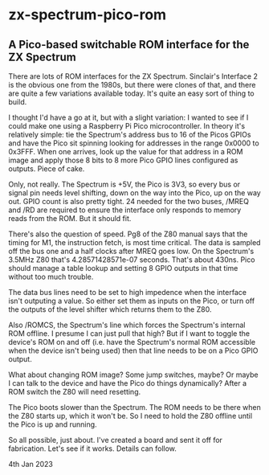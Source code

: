 # zx-spectrum-pico-rom

## A Pico-based switchable ROM interface for the ZX Spectrum

There are lots of ROM interfaces for the ZX Spectrum. Sinclair's
Interface 2 is the obvious one from the 1980s, but there were
clones of that, and there are quite a few variations available
today. It's quite an easy sort of thing to build.

I thought I'd have a go at it, but with a slight variation: I
wanted to see if I could make one using a Raspberry Pi Pico
microcontroller. In theory it's relatively simple: tie the Spectrum's
address bus to 16 of the Picos GPIOs and have the Pico sit
spinning looking for addresses in the range 0x0000 to 0x3FFF. When
one arrives, look up the value for that address in a ROM image and
apply those 8 bits to 8 more Pico GPIO lines configured as outputs.
Piece of cake.

Only, not really. The Spectrum is +5V, the Pico is 3V3, so every bus
or signal pin needs level shifting, down on the way into the Pico,
up on the way out. GPIO count is also pretty tight. 24 needed for
the two buses, /MREQ and /RD are required to ensure the interface
only responds to memory reads from the ROM. But it should fit.

There's also the question of speed. Pg8 of the Z80 manual says
that the timing for M1, the instruction fetch, is most time critical.
The data is sampled off the bus one and a half clocks after MREQ
goes low. On the Spectrum's 3.5MHz Z80 that's 4.28571428571e-07
seconds. That's about 430ns. Pico should manage a table lookup and
setting 8 GPIO outputs in that time without too much trouble.

The data bus lines need to be set to high impedence when the
interface isn't outputing a value. So either set them as inputs
on the Pico, or turn off the outputs of the level shifter which
returns them to the Z80.

Also /ROMCS, the Spectrum's line which forces the Spectrum's internal
ROM offline. I presume I can just pull that high? But if I want to
toggle the device's ROM on and off (i.e. have the Spectrum's normal
ROM accessible when the device isn't being used) then that line
needs to be on a Pico GPIO output.

What about changing ROM image? Some jump switches, maybe? Or maybe
I can talk to the device and have the Pico do things dynamically?
After a ROM switch the Z80 will need resetting.

The Pico boots slower than the Spectrum. The ROM needs to be there
when the Z80 starts up, which it won't be. So I need to hold the
Z80 offline until the Pico is up and running.

So all possible, just about. I've created a board and sent it off
for fabrication. Let's see if it works. Details can follow.

4th Jan 2023
